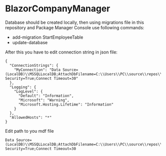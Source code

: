 # BlazorCompanyManager

Database should be created locally, then using migrations file in this repository and Package Manager Console use following commands:

- add-migration StartEmployeeTable
- update-database

After this you have to edit connection string in json file:
```
{
  "ConnectionStrings": {
    "MyConnection": "Data Source=(LocalDB)\\MSSQLLocalDB;AttachDbFilename=C:\\Users\\PC\\source\\repos\\BlazorCompanyManager\\BlazorCompanyManager\\BlazorCompanyDB.mdf;Integrated Security=True;Connect Timeout=30"
  },
  "Logging": {
    "LogLevel": {
      "Default": "Information",
      "Microsoft": "Warning",
      "Microsoft.Hosting.Lifetime": "Information"
    }
  },
  "AllowedHosts": "*"
}
```

Edit path to you mdf file
```
Data Source=(LocalDB)\\MSSQLLocalDB;AttachDbFilename=C:\\Users\\PC\\source\\repos\\BlazorCompanyManager\\BlazorCompanyManager\\BlazorCompanyDB.mdf;Integrated Security=True;Connect Timeout=30
